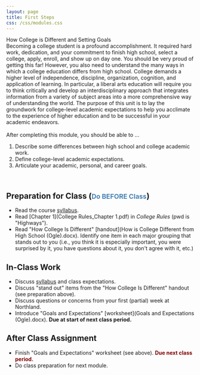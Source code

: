 ```yaml
---
layout: page
title: First Steps
css: /css/modules.css
---
```


<div class="panel-group">
  <div class="panel panel-primary">
    <div class="panel-heading">How College is Different and Setting Goals</div>
    <div class="panel-body">Becoming a college student is a profound accomplishment. It required hard work, dedication, and your commitment to finish high school, select a college, apply, enroll, and show up on day one. You should be very proud of getting this far! However, you also need to understand the many ways in which a college education differs from high school. College demands a higher level of independence, discipline, organization, cognition, and application of learning. In particular, a liberal arts education will require you to think critically and develop an interdisciplinary approach that integrates information from a variety of subject areas into a more comprehensive way of understanding the world. The purpose of this unit is to lay the groundwork for college-level academic expectations to help you acclimate to the experience of higher education and to be successful in your academic endeavors.
<br><br>
After completing this module, you should be able to ...

<ol>
  <li>Describe some differences between high school and college academic work.</li>
  <li>Define college-level academic expectations.</li>
  <li>Articulate your academic, personal, and career goals.</li>
</ol>
    </div>
  </div>
</div>

&nbsp;

## Preparation for Class (<span style="font-size:smaller; color:SteelBlue;">Do BEFORE Class</span>)

* Read the course [syllabus](../../Syllabus-Current).
* Read [Chapter 1](College Rules_Chapter 1.pdf) in *College Rules* (pwd is "Highways").
* Read "How College Is Different" [handout](How is College Different from High School (Ogle).docx). Identify one item in each major grouping that stands out to you (i.e., you think it is especially important, you were surprised by it, you have questions about it, you don't agree with it, etc.)

## In-Class Work

* Discuss [syllabus](../../Syllabus-Current) and class expectations.
* Discuss "stand out" items from the "How College Is Different" handout (see preparation above).
* Discuss questions or concerns from your first (partial) week at Northland.
* Introduce "Goals and Expectations" [worksheet](Goals and Expectations (Ogle).docx). **Due at start of next class period.**

## After Class Assignment

* Finish "Goals and Expectations" worksheet (see above). <span style="color:Maroon; font-weight:bold;">Due next class period.</span>
* Do class preparation for next module.
